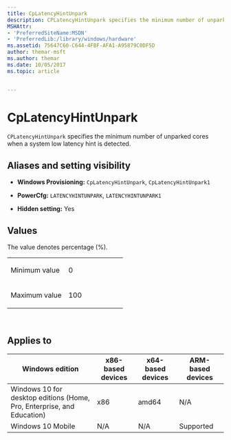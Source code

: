 ```yaml
---
title: CpLatencyHintUnpark
description: CPLatencyHintUnpark specifies the minimum number of unparked cores when a system low latency hint is detected.
MSHAttr:
- 'PreferredSiteName:MSDN'
- 'PreferredLib:/library/windows/hardware'
ms.assetid: 75647C60-C644-4FBF-AFA1-A95879C0DF5D
author: themar-msft
ms.author: themar
ms.date: 10/05/2017
ms.topic: article


---
```


# CpLatencyHintUnpark


`CPLatencyHintUnpark` specifies the minimum number of unparked cores when a system low latency hint is detected.

## <span id="Aliases_and_setting_visibility"></span><span id="aliases_and_setting_visibility"></span><span id="ALIASES_AND_SETTING_VISIBILITY"></span>Aliases and setting visibility


-   **Windows Provisioning:** `CpLatencyHintUnpark`, `CpLatencyHintUnpark1`

-   **PowerCfg:** `LATENCYHINTUNPARK`, `LATENCYHINTUNPARK1`

-   **Hidden setting:** Yes

## <span id="Values"></span><span id="values"></span><span id="VALUES"></span>Values


The value denotes percentage (%).

<table>
<colgroup>
<col width="50%" />
<col width="50%" />
</colgroup>
<tbody>
<tr class="odd">
<td><p>Minimum value</p></td>
<td><p>0</p></td>
</tr>
<tr class="even">
<td><p>Maximum value</p></td>
<td><p>100</p></td>
</tr>
</tbody>
</table>

 

## <span id="Applies_to"></span><span id="applies_to"></span><span id="APPLIES_TO"></span>Applies to


| Windows edition                                                        | x86-based devices | x64-based devices | ARM-based devices |
|------------------------------------------------------------------------|-------------------|-------------------|-------------------|
| Windows 10 for desktop editions (Home, Pro, Enterprise, and Education) | x86               | amd64             | N/A               |
| Windows 10 Mobile                                                      | N/A               | N/A               | Supported         |
